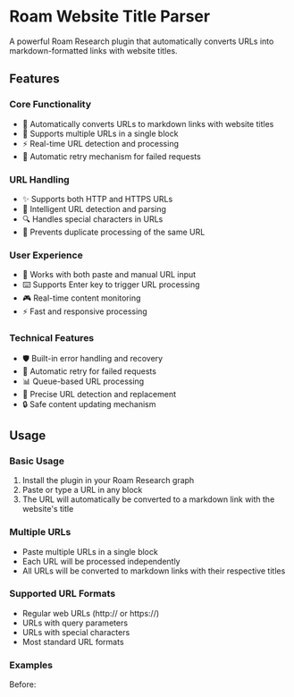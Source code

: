 # Roam Website Title Parser

A powerful Roam Research plugin that automatically converts URLs into markdown-formatted links with website titles.

## Features

### Core Functionality
- 🔄 Automatically converts URLs to markdown links with website titles
- 🚀 Supports multiple URLs in a single block
- ⚡ Real-time URL detection and processing
- 🔁 Automatic retry mechanism for failed requests

### URL Handling
- ✨ Supports both HTTP and HTTPS URLs
- 🎯 Intelligent URL detection and parsing
- 🔍 Handles special characters in URLs
- 🚫 Prevents duplicate processing of the same URL

### User Experience
- 📝 Works with both paste and manual URL input
- ⌨️ Supports Enter key to trigger URL processing
- 🎮 Real-time content monitoring
- ⚡ Fast and responsive processing

### Technical Features
- 🛡️ Built-in error handling and recovery
- 🔄 Automatic retry for failed requests
- 📊 Queue-based URL processing
- 🎯 Precise URL detection and replacement
- 🔒 Safe content updating mechanism

## Usage

### Basic Usage
1. Install the plugin in your Roam Research graph
2. Paste or type a URL in any block
3. The URL will automatically be converted to a markdown link with the website's title

### Multiple URLs
- Paste multiple URLs in a single block
- Each URL will be processed independently
- All URLs will be converted to markdown links with their respective titles

### Supported URL Formats
- Regular web URLs (http:// or https://)
- URLs with query parameters
- URLs with special characters
- Most standard URL formats

### Examples

Before:
